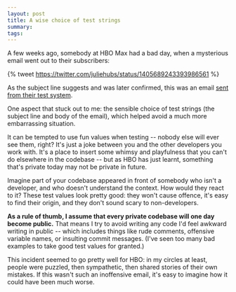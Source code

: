```yaml
---
layout: post
title: A wise choice of test strings
summary:
tags:
---
```


A few weeks ago, somebody at HBO Max had a bad day, when a mysterious email went out to their subscribers:

{% tweet https://twitter.com/juliehubs/status/1405689243393986561 %}

As the subject line suggests and was later confirmed, this was an email [sent from their test system](https://twitter.com/HBOMaxHelp/status/1405712235108917249).

One aspect that stuck out to me: the sensible choice of test strings (the subject line and body of the email), which helped avoid a much more embarrassing situation.

It can be tempted to use fun values when testing -- nobody else will ever see them, right?
It's just a joke between you and the other developers you work with.
It's a place to insert some whimsy and playfulness that you can't do elsewhere in the codebase -- but as HBO has just learnt, something that's private today may not be private in future.

Imagine part of your codebase appeared in front of somebody who isn't a developer, and who doesn't understand the context.
How would they react to it?
These test values look pretty good: they won't cause offence, it's easy to find their origin, and they don't sound scary to non-developers.

**As a rule of thumb, I assume that every private codebase will one day become public.**
That means I try to avoid writing any code I'd feel awkward writing in public -- which includes things like rude comments, offensive variable names, or insulting commit messages.
(I've seen too many bad examples to take good test values for granted.)

This incident seemed to go pretty well for HBO: in my circles at least, people were puzzled, then sympathetic, then shared stories of their own mistakes.
If this wasn't such an inoffensive email, it's easy to imagine how it could have been much worse.
